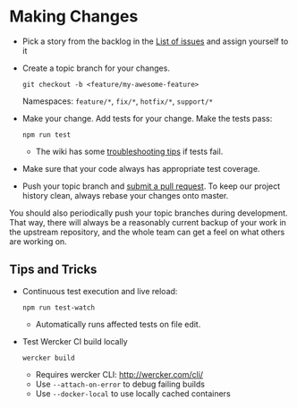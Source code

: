 # Making Changes

* Pick a story from the backlog in the [List of issues](https://github.com/inz/cloud-stove-ui/issues) and assign yourself to it

* Create a topic branch for your changes.
  
  ```
  git checkout -b <feature/my-awesome-feature>
  ```

  Namespaces: `feature/*`, `fix/*`, `hotfix/*`, `support/*`

* Make your change. Add tests for your change. Make the tests pass:
  
  ```
  npm run test
  ```
  
  * The wiki has some [troubleshooting tips](https://github.com/inz/cloud-stove/wiki#troubleshooting) if tests fail.

* Make sure that your code always has appropriate test coverage.

* Push your topic branch and [submit a pull request](https://github.com/inz/cloud-stove-ui/compare). To keep our project history clean, always rebase your changes onto master.

You should also periodically push your topic branches during development. That
way, there will always be a reasonably current backup of your work in the
upstream repository, and the whole team can get a feel on what others are
working on.

## Tips and Tricks

* Continuous test execution and live reload:

  ```
  npm run test-watch
  ```

  * Automatically runs affected tests on file edit.

* Test Wercker CI build locally

  ```
  wercker build
  ```

  * Requires wercker CLI: http://wercker.com/cli/
  * Use `--attach-on-error` to debug failing builds
  * Use `--docker-local` to use locally cached containers